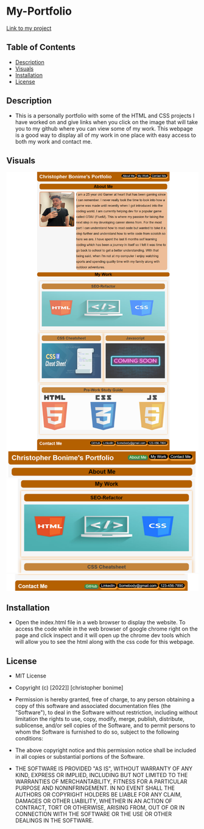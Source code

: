 # My-Portfolio

[Link to my project](https://cujion.github.io/my-portfolio/)

## Table of Contents
- [Description](#description)
- [Visuals](#visuals)
- [Installation](#installation)
- [License](#license)


## Description
* This is a personally portfolio with some of the HTML and CSS projects I have worked on and give links when you click on the image that will take you to my github where you can view some of my work. This webpage is a good way to display all of my work in one place with easy access to both my work and contact me.

## Visuals
![Whole webpage visual](./assets/images/fullpageview.png)
![Nav links](./assets/images/navlinks.png)
![My work links on click](./assets/images/myworklinks.png)
![Contact me links to my profiles](./assets/images/contactlinks.png)

## Installation
* Open the index.html file in a web browser to display the website. To access the code while in the web browser of google chrome right on the page and click inspect and it will open up the chrome dev tools which will allow you to see the html along with the css code for this webpage. 

## License
* MIT License

* Copyright (c) [2022]] [christopher bonime]

* Permission is hereby granted, free of charge, to any person obtaining a copy
of this software and associated documentation files (the "Software"), to deal
in the Software without restriction, including without limitation the rights
to use, copy, modify, merge, publish, distribute, sublicense, and/or sell
copies of the Software, and to permit persons to whom the Software is
furnished to do so, subject to the following conditions:

* The above copyright notice and this permission notice shall be included in all
copies or substantial portions of the Software.

* THE SOFTWARE IS PROVIDED "AS IS", WITHOUT WARRANTY OF ANY KIND, EXPRESS OR
IMPLIED, INCLUDING BUT NOT LIMITED TO THE WARRANTIES OF MERCHANTABILITY,
FITNESS FOR A PARTICULAR PURPOSE AND NONINFRINGEMENT. IN NO EVENT SHALL THE
AUTHORS OR COPYRIGHT HOLDERS BE LIABLE FOR ANY CLAIM, DAMAGES OR OTHER
LIABILITY, WHETHER IN AN ACTION OF CONTRACT, TORT OR OTHERWISE, ARISING FROM,
OUT OF OR IN CONNECTION WITH THE SOFTWARE OR THE USE OR OTHER DEALINGS IN THE
SOFTWARE.
